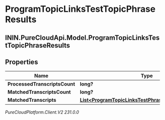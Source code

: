 # ProgramTopicLinksTestTopicPhraseResults

## ININ.PureCloudApi.Model.ProgramTopicLinksTestTopicPhraseResults

## Properties

|Name | Type | Description | Notes|
|------------ | ------------- | ------------- | -------------|
| **ProcessedTranscriptsCount** | **long?** |  | [optional] |
| **MatchedTranscriptsCount** | **long?** |  | [optional] |
| **MatchedTranscripts** | [**List&lt;ProgramTopicLinksTestPhraseMatchedTranscript&gt;**](ProgramTopicLinksTestPhraseMatchedTranscript) |  | [optional] |



_PureCloudPlatform.Client.V2 231.0.0_
